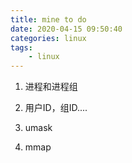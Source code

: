 ```yaml
---
title: mine to do
date: 2020-04-15 09:50:40
categories: linux 
tags: 
    - linux
---
```


1. 进程和进程组

2. 用户ID，组ID....

3. umask

4. mmap


